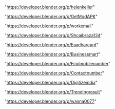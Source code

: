 "https://developer.blender.org/p/helenkeller"

"https://developer.blender.org/p/GetModAPK"

"https://developer.blender.org/p/workemail"

"https://developer.blender.org/p/Shoaibraza134"

"https://developer.blender.org/p/Eaadharcard"

"https://developer.blender.org/p/Businessmart"

"https://developer.blender.org/p/Findmobilenumber"

"https://developer.blender.org/p/Contactnumber"

"https://developer.blender.org/p/Digitizeindia"

"https://developer.blender.org/p/Trendingresult"

"https://developer.blender.org/p/wanna0077"

 
